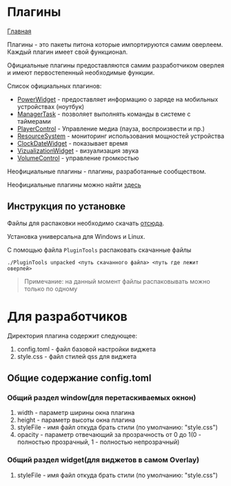 # Плагины

[Главная](../README.md)

Плагины - это пакеты питона которые импортируются самим оверлеем. Каждый плагин имеет свой функционал.

Официальные плагины предоставляются самим разработчиком оверлея и имеют первостепенный необходимые функции.

Список официальных плагинов:

- [PowerWidget](powerWidget.md) - предоставляет информацию о заряде на мобильных устройствах (ноутбук)
- [ManagerTask](managerTask.md) - позволяет выполнять команды в системе с таймерами
- [PlayerControl](playerControl.md) - Управление медиа (пауза, воспроизвести и пр.)
- [ResourceSystem](resourceSystem.md) - мониторинг использования мощностей устройства
- [ClockDateWidget](clockDateWidget.md) - показывает время
- [VizualizationWidget](virtualizationWidget.md) - визуализация звука
- [VolumeControl](volumeControl.md) - управление громкостью

Неофициальные плагины - плагины, разработанные сообществом.

Неофициальные плагины можно найти [здесь](https://t.me/+uRmOd3TEhSw5N2Ey)

## Инструкция по установке

Файлы для распаковки необходимо скачать [отсюда](https://drive.google.com/drive/u/0/folders/1krYymVtzthpDsN-dCUZNO8fpSV-806km).

 Установка универсальна  для Windows и Linux.

С помощью файла `PluginTools` распаковать скачанные файлы

```shell
./PluginTools unpacked <путь скачанного файла> <путь где лежит оверлей>
```

> Примечание: на данный момент файлы распаковывать можно только по одному

# Для разработчиков

Директория плагина содержит следующее:

1. config.toml -  файл базовой настройки виджета
2. style.css - файл стилей qss для виджета

## Общие содержание config.toml

### Общий раздел window(для перетаскиваемых окнон)

1. width - параметр ширины окна плагина
2. height - параметр высоты окна плагина
3. styleFile - имя файл откуда брать стили (по умолчанию: "style.css")
4. opacity - параметр отвечающий за прозрачность от 0 до 1(0 - полностью прозрачный, 1 - полностью непрозрачный)

### Общий раздел widget(для виджетов в самом Overlay)

1. styleFile - имя файл откуда брать стили (по умолчанию: "style.css")
